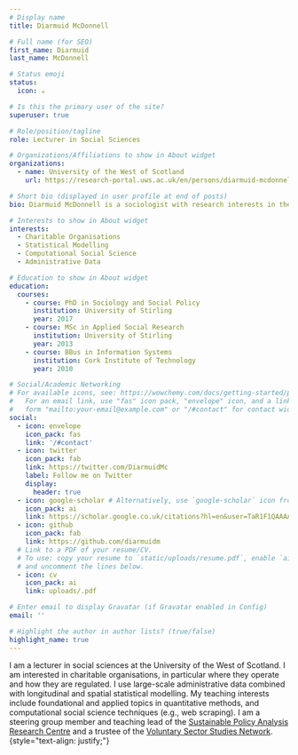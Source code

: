 ```yaml
---
# Display name
title: Diarmuid McDonnell

# Full name (for SEO)
first_name: Diarmuid
last_name: McDonnell

# Status emoji
status:
  icon: ☕️

# Is this the primary user of the site?
superuser: true

# Role/position/tagline
role: Lecturer in Social Sciences

# Organizations/Affiliations to show in About widget
organizations:
  - name: University of the West of Scotland
    url: https://research-portal.uws.ac.uk/en/persons/diarmuid-mcdonnell

# Short bio (displayed in user profile at end of posts)
bio: Diarmuid McDonnell is a sociologist with research interests in the distribution and regulation of charitable organisations.

# Interests to show in About widget
interests:
  - Charitable Organisations
  - Statistical Modelling
  - Computational Social Science
  - Administrative Data

# Education to show in About widget
education:
  courses:
    - course: PhD in Sociology and Social Policy
      institution: University of Stirling
      year: 2017
    - course: MSc in Applied Social Research
      institution: University of Stirling
      year: 2013
    - course: BBus in Information Systems
      institution: Cork Institute of Technology
      year: 2010

# Social/Academic Networking
# For available icons, see: https://wowchemy.com/docs/getting-started/page-builder/#icons
#   For an email link, use "fas" icon pack, "envelope" icon, and a link in the
#   form "mailto:your-email@example.com" or "/#contact" for contact widget.
social:
  - icon: envelope
    icon_pack: fas
    link: '/#contact'
  - icon: twitter
    icon_pack: fab
    link: https://twitter.com/DiarmuidMc
    label: Follow me on Twitter
    display:
      header: true
  - icon: google-scholar # Alternatively, use `google-scholar` icon from `ai` icon pack
    icon_pack: ai
    link: https://scholar.google.co.uk/citations?hl=en&user=TaR1F1QAAAAJ
  - icon: github
    icon_pack: fab
    link: https://github.com/diarmuidm
  # Link to a PDF of your resume/CV.
  # To use: copy your resume to `static/uploads/resume.pdf`, enable `ai` icons in `params.yaml`,
  # and uncomment the lines below.
  - icon: cv
    icon_pack: ai
    link: uploads/.pdf

# Enter email to display Gravatar (if Gravatar enabled in Config)
email: ''

# Highlight the author in author lists? (true/false)
highlight_name: true
---
```


I am a lecturer in social sciences at the University of the West of Scotland. I am interested in charitable organisations, in particular where they operate and how they are regulated. I use large-scale administrative data combined with longitudinal and spatial statistical modelling. My teaching interests include foundational and applied topics in quantitative methods, and computational social science techniques (e.g., web scraping). I am a steering group member and teaching lead of the [Sustainable Policy Analysis Research Centre]() and a trustee of the [Voluntary Sector Studies Network](https://www.vssn.org.uk/).
{style="text-align: justify;"}
